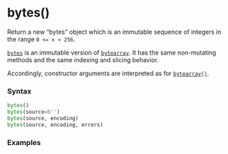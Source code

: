# bytes()

Return a new “bytes” object which is an immutable sequence of integers in the range `0 <= x < 256`.

[`bytes`](/built-in-types/bytes.md) is an immutable version of [`bytearray`](/built-in-types/bytearray.md). It has the same non-mutating methods and the same indexing and slicing behavior.

Accordingly, constructor arguments are interpreted as for [`bytearray()`](/built-in-functions/bytearray.md).

### Syntax

```python
bytes()
bytes(source=b'')
bytes(source, encoding)
bytes(source, encoding, errors)
```

### Examples

```python

```
